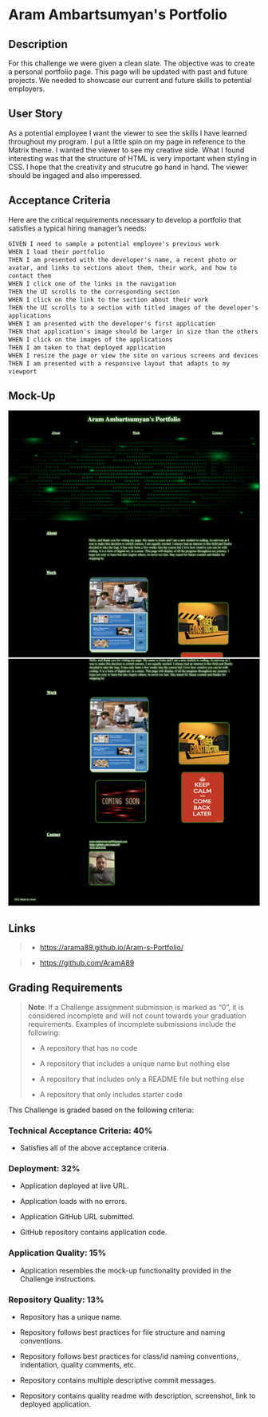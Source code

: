 # Aram Ambartsumyan's Portfolio

## Description
For this challenge we were given a clean slate. The objective was to create a personal portfolio page. This page will be updated with past and future projects. We needed to showcase our current and future skills to potential employers. 

## User Story
As a potential employee I want the viewer to see the skills I have learned throughout my program. I put a little spin on my page in reference to the Matrix theme. I wanted the viewer to see my creative side. What I found interesting was that the structure of HTML is very important when styling in CSS. I hope that the creativity and strucutre go hand in hand. The viewer should be ingaged and also imperessed.

## Acceptance Criteria

Here are the critical requirements necessary to develop a portfolio that satisfies a typical hiring manager’s needs:

```
GIVEN I need to sample a potential employee's previous work
WHEN I load their portfolio
THEN I am presented with the developer's name, a recent photo or avatar, and links to sections about them, their work, and how to contact them
WHEN I click one of the links in the navigation
THEN the UI scrolls to the corresponding section
WHEN I click on the link to the section about their work
THEN the UI scrolls to a section with titled images of the developer's applications
WHEN I am presented with the developer's first application
THEN that application's image should be larger in size than the others
WHEN I click on the images of the applications
THEN I am taken to that deployed application
WHEN I resize the page or view the site on various screens and devices
THEN I am presented with a responsive layout that adapts to my viewport
```

## Mock-Up

![](assets/images/aram.port.jpg)
![](assets/images/aram.port2.jpg)

## Links

> * https://arama89.github.io/Aram-s-Portfolio/

> * https://github.com/AramA89

## Grading Requirements

> **Note**: If a Challenge assignment submission is marked as “0”, it is considered incomplete and will not count towards your graduation requirements. Examples of incomplete submissions include the following:
>
> * A repository that has no code
>
> * A repository that includes a unique name but nothing else
>
> * A repository that includes only a README file but nothing else
>
> * A repository that only includes starter code

This Challenge is graded based on the following criteria: 

### Technical Acceptance Criteria: 40%

* Satisfies all of the above acceptance criteria.

### Deployment: 32%

* Application deployed at live URL.

* Application loads with no errors.

* Application GitHub URL submitted.

* GitHub repository contains application code.

### Application Quality: 15%

* Application resembles the mock-up functionality provided in the Challenge instructions.

### Repository Quality: 13%

* Repository has a unique name.

* Repository follows best practices for file structure and naming conventions.

* Repository follows best practices for class/id naming conventions, indentation, quality comments, etc.

* Repository contains multiple descriptive commit messages.

* Repository contains quality readme with description, screenshot, link to deployed application.
